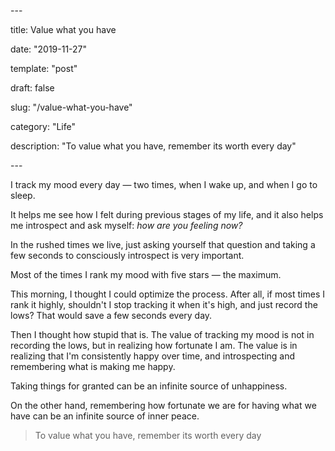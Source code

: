 \---

title: Value what you have

date: "2019-11-27"

template: "post"

draft: false

slug: "/value-what-you-have"

category: "Life"

description: "To value what you have, remember its worth every day"



\---

I track my mood every day — two times, when I wake up, and when I go to sleep.

It helps me see how I felt during previous stages of my life, and it also helps me introspect and ask myself: *how are you feeling now?*

In the rushed times we live, just asking yourself that question and taking a few seconds to consciously introspect is very important.

Most of the times I rank my mood with five stars — the maximum.

This morning, I thought I could optimize the process. After all, if most times I rank it highly, shouldn't I stop tracking it when it's high, and just record the lows? That would save a few seconds every day.

Then I thought how stupid that is. The value of tracking my mood is not in recording the lows, but in realizing how fortunate I am. The value is in realizing that I'm consistently happy over time, and introspecting and remembering what is making me happy.

Taking things for granted can be an infinite source of unhappiness.

On the other hand, remembering how fortunate we are for having what we have can be an infinite source of inner peace.

> To value what you have, remember its worth every day